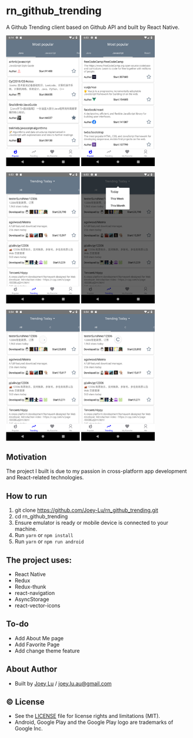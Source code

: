 # rn_github_trending

A Github Trending client based on Github API and built by React Native.

<img src="https://github.com/Joey-Lu/rn_github_trending/blob/master/screenshots/Screenshot_1577340873.png" margin-right='20px' width="200">  <img src="https://github.com/Joey-Lu/rn_github_trending/blob/master/screenshots/Screenshot_1577343211.png" width="200">

<img src="https://github.com/Joey-Lu/rn_github_trending/blob/master/screenshots/Screenshot_1577343222.png" width="200">  <img src="https://github.com/Joey-Lu/rn_github_trending/blob/master/screenshots/Screenshot_1577343230.png" width="200">

<img src="https://github.com/Joey-Lu/rn_github_trending/blob/master/screenshots/Screenshot_1577343243.png" width="200">  <img src="https://github.com/Joey-Lu/rn_github_trending/blob/master/screenshots/Screenshot_1577343246.png" width="200">


## Motivation

The project I built is due to my passion in cross-platform app development and React-related technologies.  

## How to run

1. git clone https://github.com/Joey-Lu/rn_github_trending.git
2. cd rn_github_trending
3. Ensure emulator is ready or mobile device is connected to your machine.
4. Run `yarn` or `npm install` 
5. Run `yarn` or `npm run android`

## The project uses:
- React Native
- Redux
- Redux-thunk
- react-navigation
- AsyncStorage
- react-vector-icons

## To-do
- Add About Me page 
- Add Favorite Page
- Add change theme feature

## About Author
* Built by [Joey Lu](https://www.linkedin.com/in/zheyi-lu-72479796/) / [joey.lu.au@gmail.com](mailto:joey.lu.au@gmail.com)

## :copyright: License
- See the [LICENSE](https://github.com/arjunkomath/Feline-for-Product-Hunt/blob/master/LICENSE) file for license rights and limitations (MIT).
- Android, Google Play and the Google Play logo are trademarks of Google Inc.


